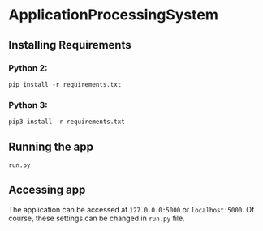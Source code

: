 # ApplicationProcessingSystem

## Installing Requirements
### Python 2:
```
pip install -r requirements.txt
```
### Python 3:
```
pip3 install -r requirements.txt
```

## Running the app
```
run.py
```

## Accessing app
The application can be accessed at `127.0.0.0:5000` or `localhost:5000`. Of course, these settings can be changed in `run.py` file.
